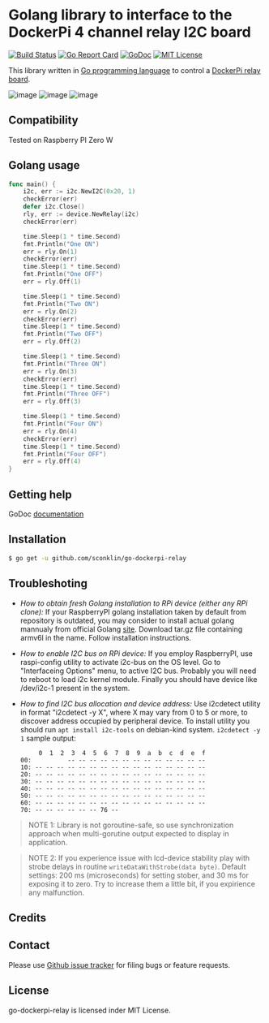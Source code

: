 Golang library to interface to the DockerPi 4 channel relay I2C board
==============================================================

[![Build Status](https://travis-ci.org/sconklin/go-dockerpi-relay.svg?branch=master)](https://travis-ci.org/sconklin/go-dockerpi-relay)
[![Go Report Card](https://goreportcard.com/badge/github.com/sconklin/go-dockerpi-relay)](https://goreportcard.com/report/github.com/sconklin/go-dockerpi-relay)
[![GoDoc](https://godoc.org/github.com/sconklin/go-dockerpi-relay?status.svg)](https://godoc.org/github.com/sconklin/go-dockerpi-relay)
[![MIT License](http://img.shields.io/badge/License-MIT-yellow.svg)](./LICENSE)

This library written in [Go programming language](https://golang.org/) to control a [DockerPi relay board](https://github.com/geeekpi/dockerpi).

![image](https://raw.github.com/sconklin/go-dockerpi-relay/master/docs/300px-Ddl-1.jpg)
![image](https://raw.github.com/sconklin/go-dockerpi-relay/master/docs/300px-Ddl-2.jpg)
![image](https://raw.github.com/sconklin/go-dockerpi-relay/master/docs/300px-Ddl-3.jpg)

Compatibility
-------------

Tested on Raspberry PI Zero W

Golang usage
------------

```go
func main() {
	i2c, err := i2c.NewI2C(0x20, 1)
	checkError(err)
	defer i2c.Close()
	rly, err := device.NewRelay(i2c)
	checkError(err)

	time.Sleep(1 * time.Second)
	fmt.Println("One ON")
	err = rly.On(1)
	checkError(err)
	time.Sleep(1 * time.Second)
	fmt.Println("One OFF")
	err = rly.Off(1)

	time.Sleep(1 * time.Second)
	fmt.Println("Two ON")
	err = rly.On(2)
	checkError(err)
	time.Sleep(1 * time.Second)
	fmt.Println("Two OFF")
	err = rly.Off(2)

	time.Sleep(1 * time.Second)
	fmt.Println("Three ON")
	err = rly.On(3)
	checkError(err)
	time.Sleep(1 * time.Second)
	fmt.Println("Three OFF")
	err = rly.Off(3)

	time.Sleep(1 * time.Second)
	fmt.Println("Four ON")
	err = rly.On(4)
	checkError(err)
	time.Sleep(1 * time.Second)
	fmt.Println("Four OFF")
	err = rly.Off(4)
}
```

Getting help
------------

GoDoc [documentation](http://godoc.org/github.com/sconklin/go-dockerpi-relay)

Installation
------------

```bash
$ go get -u github.com/sconklin/go-dockerpi-relay
```

Troubleshoting
--------------

- *How to obtain fresh Golang installation to RPi device (either any RPi clone):*
If your RaspberryPI golang installation taken by default from repository is outdated, you may consider
to install actual golang mannualy from official Golang [site](https://golang.org/dl/). Download
tar.gz file containing armv6l in the name. Follow installation instructions.

- *How to enable I2C bus on RPi device:*
If you employ RaspberryPI, use raspi-config utility to activate i2c-bus on the OS level.
Go to "Interfaceing Options" menu, to active I2C bus.
Probably you will need to reboot to load i2c kernel module.
Finally you should have device like /dev/i2c-1 present in the system.

- *How to find I2C bus allocation and device address:*
Use i2cdetect utility in format "i2cdetect -y X", where X may vary from 0 to 5 or more,
to discover address occupied by peripheral device. To install utility you should run
`apt install i2c-tools` on debian-kind system. `i2cdetect -y 1` sample output:
	```
	     0  1  2  3  4  5  6  7  8  9  a  b  c  d  e  f
	00:          -- -- -- -- -- -- -- -- -- -- -- -- --
	10: -- -- -- -- -- -- -- -- -- -- -- -- -- -- -- --
	20: -- -- -- -- -- -- -- -- -- -- -- -- -- -- -- --
	30: -- -- -- -- -- -- -- -- -- -- -- -- -- -- -- --
	40: -- -- -- -- -- -- -- -- -- -- -- -- -- -- -- --
	50: -- -- -- -- -- -- -- -- -- -- -- -- -- -- -- --
	60: -- -- -- -- -- -- -- -- -- -- -- -- -- -- -- --
	70: -- -- -- -- -- -- 76 --    
	```

> NOTE 1: Library is not goroutine-safe, so use synchronization approach when multi-gorutine output expected to display in application.

> NOTE 2: If you experience issue with lcd-device stability play with strobe delays in routine `writeDataWithStrobe(data byte)`. Default settings: 200 ms (microseconds) for setting stober, and 30 ms for exposing it to zero. Try to increase them a little bit, if you expirience any malfunction.

Credits
-------

Contact
-------

Please use [Github issue tracker](https://github.com/sconklin/go-dockerpi-relay/issues) for filing bugs or feature requests.

License
-------

go-dockerpi-relay is licensed inder MIT License.
